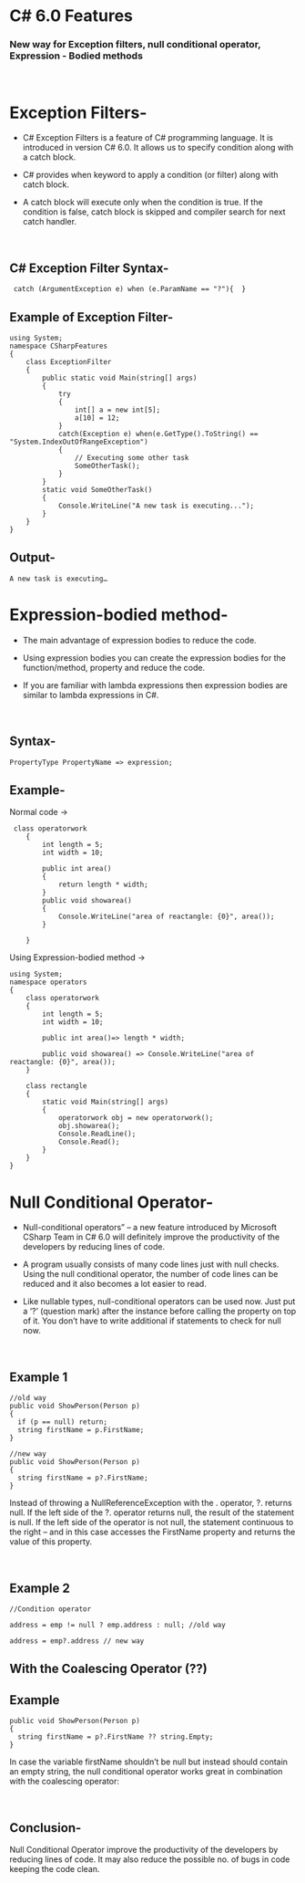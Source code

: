 # C# 6.0 Features
### New way for Exception filters, null conditional operator, Expression - Bodied methods
&nbsp;
# Exception Filters-
- C# Exception Filters is a feature of C# programming language. It is introduced in version C# 6.0. It allows us to specify condition along with a catch block.

- C# provides when keyword to apply a condition (or filter) along with catch block.

- A catch block will execute only when the condition is true. If the condition is false, catch block is skipped and compiler search for next catch handler.

&nbsp;

## C# Exception Filter Syntax-

```
 catch (ArgumentException e) when (e.ParamName == "?"){  }
```
## Example of Exception Filter-

```
using System;  
namespace CSharpFeatures  
{  
    class ExceptionFilter  
    {  
        public static void Main(string[] args)  
        {  
            try  
            {  
                int[] a = new int[5];  
                a[10] = 12;  
            }
            catch(Exception e) when(e.GetType().ToString() == "System.IndexOutOfRangeException")  
            {  
                // Executing some other task  
                SomeOtherTask();  
            }  
        }  
        static void SomeOtherTask()  
        {  
            Console.WriteLine("A new task is executing...");  
        }  
    }  
}  
```
## Output-

```
A new task is executing…
```

# Expression-bodied method-
- The main advantage of expression bodies  to reduce the code. 

- Using expression bodies you can create the expression bodies for the function/method, property and reduce the code.

- If you are familiar with lambda expressions then expression bodies are similar to lambda expressions in C#. 

&nbsp;



## Syntax-
```
PropertyType PropertyName => expression;
```

## Example-
Normal code ->
```
 class operatorwork  
    {   
        int length = 5;  
        int width = 10;  
  
        public int area()  
        {  
            return length * width;  
        }  
        public void showarea()  
        {    
            Console.WriteLine("area of reactangle: {0}", area());  
        }   
        
    }  

```
Using Expression-bodied method ->
```
using System;  
namespace operators  
{  
    class operatorwork  
    {  
        int length = 5;  
        int width = 10;  
  
        public int area()=> length * width;  
         
        public void showarea() => Console.WriteLine("area of reactangle: {0}", area());  
    }  
  
    class rectangle  
    {  
        static void Main(string[] args)  
        {  
            operatorwork obj = new operatorwork();  
            obj.showarea();  
            Console.ReadLine();  
            Console.Read();  
        } 
    } 
}  

```
# Null Conditional Operator-
- Null-conditional operators” – a new feature introduced by Microsoft CSharp Team in C# 6.0 will definitely improve the productivity of the developers by reducing lines of code.

- A program usually consists of many code lines just with null checks. Using the null conditional operator, the number of code lines can be reduced and it also becomes a lot easier to read.

- Like nullable types, null-conditional operators can be used now. Just put a ‘?’ (question mark) after the instance before calling the property on top of it. You don’t have to write additional if statements to check for null now.

&nbsp;

## Example 1
```
//old way
public void ShowPerson(Person p)
{
  if (p == null) return;
  string firstName = p.FirstName;
}

//new way
public void ShowPerson(Person p)
{
  string firstName = p?.FirstName;
}

```
Instead of throwing a NullReferenceException with the . operator, ?. returns null. If the left side of the ?. operator returns null, the result of the statement is null. If the left side of the operator is not null, the statement continuous to the right – and in this case accesses the FirstName property and returns the value of this property.

&nbsp;


## Example 2
```
//Condition operator

address = emp != null ? emp.address : null; //old way

address = emp?.address // new way

```

## With the Coalescing Operator (??)
## Example
```
public void ShowPerson(Person p)
{
  string firstName = p?.FirstName ?? string.Empty;
}

```

In case the variable firstName shouldn’t be null but instead should contain an empty string, the null conditional operator works great in combination with the coalescing operator:

&nbsp;

## Conclusion-
Null Conditional Operator improve the productivity of the developers by reducing lines of code. It may also reduce the possible no. of bugs in code keeping the code clean.





